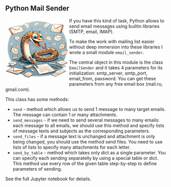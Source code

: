 
## Python Mail Sender
<img src="./pictures/photo_2024-08-06_10-01-01.jpg" width=200 align="left">


If you have this kind of task, Python allows to send email messages using builtin libraries (SMTP, email, IMAP).  

To make the work with mailing list easier without deep immersion into these libraries I wrote a small module `email_sender`.  

The central object in this module is the class `EmailSender` and it takes 4 parameters for its initialization: smtp_server, smtp_port, email_from, password. You can get these parameters from any free email box (mail.ru, gmail.com).  

This class has some methods:
* `send`  - method which allows us to send 1 message to many target emails. The message can contain 1 or many attachments.
* `send_messages` - if we need to send several messages to many emails: each message to all emails, we should use this method and specify lists of message texts and subjects as the corresponding parameters.
* `send_files` - if a message text is unchanged and attachment is only being changed, you should use the method send files. You need to use lists of lists to specify many attachments for each letter.
* `send_by_table` - method which takes only dict as a single parameter. You can specify each sending separatelly by using a special table or dict. This method use every row of the given table step-by-step to define parameters of sending.

See the full Jupyter notebook for details.